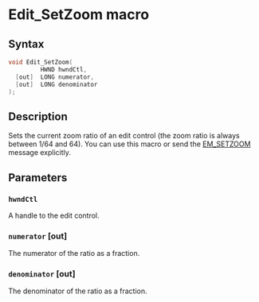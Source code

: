 # Edit_SetZoom macro

## Syntax

```cpp
void Edit_SetZoom(
         HWND hwndCtl,
  [out]  LONG numerator,
  [out]  LONG denominator
);
```

## Description

Sets the current zoom ratio of an edit control (the zoom ratio is always between 1/64 and 64). You can use this macro or send the [EM_SETZOOM](https://learn.microsoft.com/windows/desktop/Controls/em-setzoom) message explicitly.

## Parameters

### `hwndCtl`

A handle to the edit control.

### `numerator` [out]

The numerator of the ratio as a fraction.

### `denominator` [out]

The denominator of the ratio as a fraction.